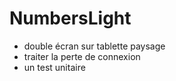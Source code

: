NumbersLight
========

- double écran sur tablette paysage
- traiter la perte de connexion
- un test unitaire
